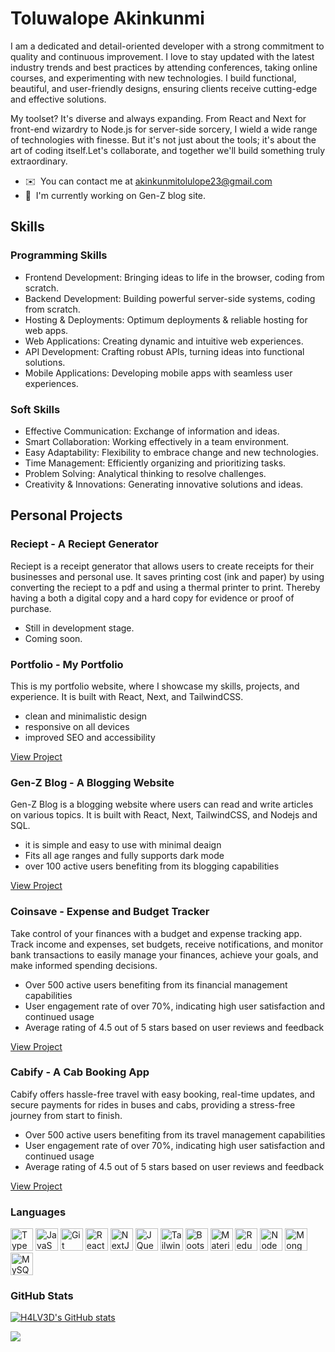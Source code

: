 # Toluwalope Akinkunmi [](https://user-images.githubusercontent.com/18350557/176309783-0785949b-9127-417c-8b55-ab5a4333674e.gif)

I am a dedicated and detail-oriented developer with a strong commitment to quality and continuous improvement. I love to stay updated with the latest industry trends and best practices by attending conferences, taking online courses, and experimenting with new technologies. I build functional, beautiful, and user-friendly designs, ensuring clients receive cutting-edge and effective solutions.

My toolset? It's diverse and always expanding. From React and Next for front-end wizardry to Node.js for server-side sorcery, I wield a wide range of technologies with finesse. But it's not just about the tools; it's about the art of coding itself.Let's collaborate, and together we'll build something truly extraordinary.

- ✉️  You can contact me at [akinkunmitolulope23@gmail.com](mailto:akinkunmitolulope23@gmail.com)
- 🚀  I'm currently working on Gen-Z blog site.

## Skills

### Programming Skills

- Frontend Development: Bringing ideas to life in the browser, coding from scratch.
- Backend Development: Building powerful server-side systems, coding from scratch.
- Hosting & Deployments: Optimum deployments & reliable hosting for web apps.
- Web Applications: Creating dynamic and intuitive web experiences.
- API Development: Crafting robust APIs, turning ideas into functional solutions.
- Mobile Applications: Developing mobile apps with seamless user experiences.

### Soft Skills

- Effective Communication: Exchange of information and ideas.
- Smart Collaboration: Working effectively in a team environment.
- Easy Adaptability: Flexibility to embrace change and new technologies.
- Time Management: Efficiently organizing and prioritizing tasks.
- Problem Solving: Analytical thinking to resolve challenges.
- Creativity & Innovations: Generating innovative solutions and ideas.

## Personal Projects

### Reciept - A Reciept Generator

Reciept is a receipt generator that allows users to create receipts for their businesses and personal use. It saves printing cost (ink and paper) by using converting the reciept to a pdf and using a thermal printer to print. Thereby having a both a digital copy and a hard copy for evidence or proof of purchase.

- Still in development stage.
- Coming soon.

### Portfolio - My Portfolio

This is my portfolio website, where I showcase my skills, projects, and experience. It is built with React, Next, and TailwindCSS.

- clean and minimalistic design
- responsive on all devices
- improved SEO and accessibility

[View Project](https://toluwalope.tech)

### Gen-Z Blog - A Blogging Website

Gen-Z Blog is a blogging website where users can read and write articles on various topics. It is built with React, Next, TailwindCSS, and Nodejs and SQL.

- it is simple and easy to use with minimal deaign
- Fits all age ranges and fully supports dark mode
- over 100 active users benefiting from its blogging capabilities

[View Project](https://trendingstuffs.vercel.app/)

### Coinsave - Expense and Budget Tracker

Take control of your finances with a budget and expense tracking app. Track income and expenses, set budgets, receive notifications, and monitor bank transactions to easily manage your finances, achieve your goals, and make informed spending decisions.

- Over 500 active users benefiting from its financial management capabilities
- User engagement rate of over 70%, indicating high user satisfaction and continued usage
- Average rating of 4.5 out of 5 stars based on user reviews and feedback

[View Project](https://coinsave.cyclic.app/)

### Cabify - A Cab Booking App

Cabify offers hassle-free travel with easy booking, real-time updates, and secure payments for rides in buses and cabs, providing a stress-free journey from start to finish.

- Over 500 active users benefiting from its travel management capabilities
- User engagement rate of over 70%, indicating high user satisfaction and continued usage
- Average rating of 4.5 out of 5 stars based on user reviews and feedback

[View Project](https://cabify.cyclic.app)

### Languages

<p align="left">
<a href="https://www.typescriptlang.org/" target="_blank" rel="noreferrer"><img src="https://raw.githubusercontent.com/danielcranney/readme-generator/main/public/icons/skills/typescript-colored.svg" width="36" height="36" alt="TypeScript" /></a>
<a href="https://developer.mozilla.org/en-US/docs/Web/JavaScript" target="_blank" rel="noreferrer"><img src="https://raw.githubusercontent.com/danielcranney/readme-generator/main/public/icons/skills/javascript-colored.svg" width="36" height="36" alt="JavaScript" /></a>
<a href="https://git-scm.com/" target="_blank" rel="noreferrer"><img src="https://raw.githubusercontent.com/danielcranney/readme-generator/main/public/icons/skills/git-colored.svg" width="36" height="36" alt="Git" /></a>
<a href="https://reactjs.org/" target="_blank" rel="noreferrer"><img src="https://raw.githubusercontent.com/danielcranney/readme-generator/main/public/icons/skills/react-colored.svg" width="36" height="36" alt="React" /></a>
<a href="https://nextjs.org/docs" target="_blank" rel="noreferrer"><img src="https://raw.githubusercontent.com/danielcranney/readme-generator/main/public/icons/skills/nextjs-colored.svg" width="36" height="36" alt="NextJs" /></a>
<a href="https://jquery.com/" target="_blank" rel="noreferrer"><img src="https://raw.githubusercontent.com/danielcranney/readme-generator/main/public/icons/skills/jquery-colored.svg" width="36" height="36" alt="JQuery" /></a>
<a href="https://tailwindcss.com/" target="_blank" rel="noreferrer"><img src="https://raw.githubusercontent.com/danielcranney/readme-generator/main/public/icons/skills/tailwindcss-colored.svg" width="36" height="36" alt="TailwindCSS" /></a>
<a href="https://getbootstrap.com/" target="_blank" rel="noreferrer"><img src="https://raw.githubusercontent.com/danielcranney/readme-generator/main/public/icons/skills/bootstrap-colored.svg" width="36" height="36" alt="Bootstrap" /></a>
<a href="https://mui.com/" target="_blank" rel="noreferrer"><img src="https://raw.githubusercontent.com/danielcranney/readme-generator/main/public/icons/skills/materialui-colored.svg" width="36" height="36" alt="Material UI" /></a>
<a href="https://redux.js.org/" target="_blank" rel="noreferrer"><img src="https://raw.githubusercontent.com/danielcranney/readme-generator/main/public/icons/skills/redux-colored.svg" width="36" height="36" alt="Redux" /></a>
<a href="https://nodejs.org/en/" target="_blank" rel="noreferrer"><img src="https://raw.githubusercontent.com/danielcranney/readme-generator/main/public/icons/skills/nodejs-colored.svg" width="36" height="36" alt="NodeJS" /></a>
<a href="https://www.mongodb.com/" target="_blank" rel="noreferrer"><img src="https://raw.githubusercontent.com/danielcranney/readme-generator/main/public/icons/skills/mongodb-colored.svg" width="36" height="36" alt="MongoDB" /></a>
<a href="https://www.mysql.com/" target="_blank" rel="noreferrer"><img src="https://raw.githubusercontent.com/danielcranney/readme-generator/main/public/icons/skills/mysql-colored.svg" width="36" height="36" alt="MySQL" /></a>
</p>

### GitHub Stats

<a href="http://www.github.com/H4LV3D"><img src="https://github-readme-stats.vercel.app/api?username=H4LV3D&show_icons=true&hide=issues,contribs&count_private=true&title_color=0891b2&text_color=ffffff&icon_color=0891b2&bg_color=1c1917&hide_border=true&show_icons=true" alt="H4LV3D's GitHub stats" /></a>

<a href="http://www.github.com/H4LV3D"><img src="https://github-readme-streak-stats.herokuapp.com/?user=H4LV3D&stroke=ffffff&background=1c1917&ring=0891b2&fire=0891b2&currStreakNum=ffffff&currStreakLabel=0891b2&sideNums=ffffff&sideLabels=ffffff&dates=ffffff&hide_border=true" /></a>
